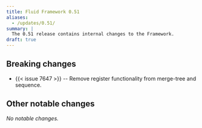 ```yaml
---
title: Fluid Framework 0.51
aliases:
  - /updates/0.51/
summary: |
  The 0.51 release contains internal changes to the Framework.
draft: true
---
```


## Breaking changes

- {{< issue 7647 >}} -- Remove register functionality from merge-tree and sequence.

## Other notable changes

*No notable changes.*
